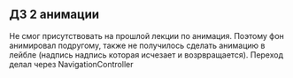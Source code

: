 ## ДЗ 2 анимации 
Не смог присутствовать на прошлой лекции по анимация.
Поэтому фон анимировал подругому, также не получилось сделать анимацию в лейбле 
(надпись надпись которая исчезает и возрвращается).
Переход делал через NavigationController



